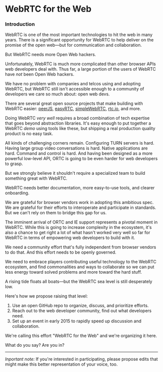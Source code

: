 WebRTC for the Web
==================

### Introduction

WebRTC is one of the most important technologies to hit the web in many years. There is a significant opportunity for WebRTC to help deliver on the promise of the open web—but for communication and collaboration.

But WebRTC needs more Open Web hackers.

Unfortunately, WebRTC is much more complicated than other browser APIs web developers deal with. Thus far, a large portion of the users of WebRTC have *not* been Open Web hackers.

We have no problem with companies and telcos using and adopting WebRTC, but WebRTC still isn't accessible enough to a community of developers we care so much about: open web devs.

There are several great open source projects that make building with WebRTC easier: [peerJS](https://github.com/peers/peerjs), [easyRTC](https://github.com/priologic/easyrtc), [simpleWebRTC](https://github.com/henrikjoreteg/simplewebrtc), [rtc.io](https://rtc.io), and more.

Doing WebRTC *very well* requires a broad combination of tech expertise that goes beyond abstraction libraries. It's easy enough to put together a WebRTC *demo* using tools like these, but shipping a real production quality product is no easy task.

All kinds of challenging corners remain. Configuring TURN servers is hard. Having large group video conversations is hard. Native applications are hard. Command and control is hard. And having been designed as a more powerful low-level API, ORTC is going to be even harder for web developers to grasp.

But we strongly believe it shouldn't require a specialized team to build something great with WebRTC.

WebRTC needs better documentation, more easy-to-use tools, and clearer onboarding.

We are grateful for browser vendors work in adopting this ambitious spec. We are grateful for their efforts to interoperate and participate in standards. But we can't rely on them to bridge this gap for us.

The imminent arrival of ORTC and IE support represents a pivotal moment in WebRTC. While this is going to increase complexity in the ecosystem, it's also a chance to get right a lot of what hasn't worked very well so far for WebRTC in terms of empowering web developers to build with it.

We need a community effort that's fully independent from browser vendors to do that. And this effort needs to be openly governed.

We need to embrace players contributing useful technology to the WebRTC ecosystem, and find commonalities and ways to collaborate so we can put less energy toward solved problems and more toward the hard stuff. 

A rising tide floats all boats—but the WebRTC sea level is still desperately low.

Here's how we propose raising that level:

1. Use an open GitHub repo to organize, discuss, and prioritize efforts.
2. Reach out to the web developer community, find out what developers need.
3. Set up an event in early 2015 to rapidly speed up discussion and collaboration.

We're calling this effort "WebRTC for the Web" and we're organizing it here.

What do you say? Are you in?

----
_Inportant note:_ If you're interested in participating, please propose edits that might make this better representation of your voice, too.
